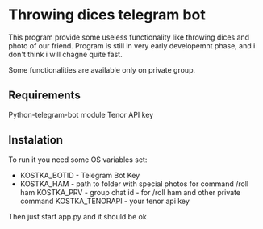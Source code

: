 # Throwing dices telegram bot

This program provide some useless functionality like throwing dices and photo of our friend.
Program is still in very early developemnt phase, and i don't think i will chagne quite fast.

Some functionalities are available only on private group.

## Requirements

Python-telegram-bot module
Tenor API key

## Instalation

To run it you need some OS variables set:
* KOSTKA_BOTID - Telegram Bot Key
* KOSTKA_HAM - path to folder with special photos for command /roll ham
KOSTKA_PRV - group chat id - for /roll ham and other private command
KOSTKA_TENORAPI - your tenor api key

Then just start app.py and it should be ok
